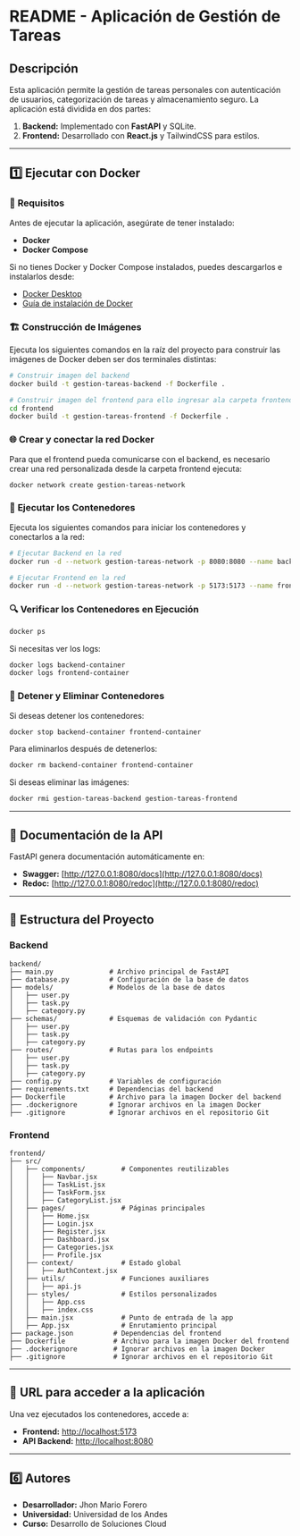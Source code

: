 # README - Aplicación de Gestión de Tareas

## Descripción
Esta aplicación permite la gestión de tareas personales con autenticación de usuarios, categorización de tareas y almacenamiento seguro.
La aplicación está dividida en dos partes:
1. **Backend:** Implementado con **FastAPI** y SQLite.
2. **Frontend:** Desarrollado con **React.js** y TailwindCSS para estilos.

---

## 1️⃣ **Ejecutar con Docker**

### 📌 **Requisitos**
Antes de ejecutar la aplicación, asegúrate de tener instalado:
- **Docker**
- **Docker Compose**

Si no tienes Docker y Docker Compose instalados, puedes descargarlos e instalarlos desde:
- [Docker Desktop](https://www.docker.com/products/docker-desktop/)
- [Guía de instalación de Docker](https://docs.docker.com/get-docker/)

### 🏗 **Construcción de Imágenes**
Ejecuta los siguientes comandos en la raíz del proyecto para construir las imágenes de Docker deben ser dos terminales distintas:

```bash
# Construir imagen del backend
docker build -t gestion-tareas-backend -f Dockerfile .

# Construir imagen del frontend para ello ingresar ala carpeta frontend
cd frontend
docker build -t gestion-tareas-frontend -f Dockerfile .
```

### 🌐 **Crear y conectar la red Docker**
Para que el frontend pueda comunicarse con el backend, es necesario crear una red personalizada desde la carpeta frontend ejecuta:

```bash
docker network create gestion-tareas-network
```

### 🚀 **Ejecutar los Contenedores**
Ejecuta los siguientes comandos para iniciar los contenedores y conectarlos a la red:

```bash
# Ejecutar Backend en la red
docker run -d --network gestion-tareas-network -p 8080:8080 --name backend-container gestion-tareas-backend

# Ejecutar Frontend en la red
docker run -d --network gestion-tareas-network -p 5173:5173 --name frontend-container gestion-tareas-frontend
```

### 🔍 **Verificar los Contenedores en Ejecución**
```bash
docker ps
```

Si necesitas ver los logs:
```bash
docker logs backend-container
docker logs frontend-container
```

### 🛑 **Detener y Eliminar Contenedores**
Si deseas detener los contenedores:
```bash
docker stop backend-container frontend-container
```
Para eliminarlos después de detenerlos:
```bash
docker rm backend-container frontend-container
```
Si deseas eliminar las imágenes:
```bash
docker rmi gestion-tareas-backend gestion-tareas-frontend
```

---

## 📄 **Documentación de la API**
FastAPI genera documentación automáticamente en:
- **Swagger:** [http://127.0.0.1:8080/docs](http://127.0.0.1:8080/docs)
- **Redoc:** [http://127.0.0.1:8080/redoc](http://127.0.0.1:8080/redoc)

---

## 📂 **Estructura del Proyecto**

### **Backend**
```
backend/
├── main.py              # Archivo principal de FastAPI
├── database.py          # Configuración de la base de datos
├── models/              # Modelos de la base de datos
│   ├── user.py
│   ├── task.py
│   ├── category.py
├── schemas/             # Esquemas de validación con Pydantic
│   ├── user.py
│   ├── task.py
│   ├── category.py
├── routes/              # Rutas para los endpoints
│   ├── user.py
│   ├── task.py
│   ├── category.py
├── config.py            # Variables de configuración
├── requirements.txt     # Dependencias del backend
├── Dockerfile           # Archivo para la imagen Docker del backend
├── .dockerignore        # Ignorar archivos en la imagen Docker
├── .gitignore           # Ignorar archivos en el repositorio Git
```

### **Frontend**
```
frontend/
├── src/
│   ├── components/         # Componentes reutilizables
│   │   ├── Navbar.jsx
│   │   ├── TaskList.jsx
│   │   ├── TaskForm.jsx
│   │   ├── CategoryList.jsx
│   ├── pages/              # Páginas principales
│   │   ├── Home.jsx
│   │   ├── Login.jsx
│   │   ├── Register.jsx
│   │   ├── Dashboard.jsx
│   │   ├── Categories.jsx
│   │   ├── Profile.jsx
│   ├── context/            # Estado global
│   │   ├── AuthContext.jsx
│   ├── utils/              # Funciones auxiliares
│   │   ├── api.js
│   ├── styles/             # Estilos personalizados
│   │   ├── App.css
│   │   ├── index.css
│   ├── main.jsx            # Punto de entrada de la app
│   ├── App.jsx             # Enrutamiento principal
├── package.json          # Dependencias del frontend
├── Dockerfile            # Archivo para la imagen Docker del frontend
├── .dockerignore         # Ignorar archivos en la imagen Docker
├── .gitignore            # Ignorar archivos en el repositorio Git
```

---

## 🔗 **URL para acceder a la aplicación**

Una vez ejecutados los contenedores, accede a:
- **Frontend:** [http://localhost:5173](http://localhost:5173)
- **API Backend:** [http://localhost:8080](http://localhost:8080)

---

## 6️⃣ **Autores**
- **Desarrollador:** Jhon Mario Forero
- **Universidad:** Universidad de los Andes
- **Curso:** Desarrollo de Soluciones Cloud

 